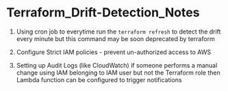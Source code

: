 # Terraform_Drift-Detection_Notes

1. Using cron job to everytime run the `terraform refresh` to detect the drift every minute but this command may be soon deprecated by terraform 

2. Configure Strict IAM policies - prevent un-authorized access to AWS

3. Setting up Audit Logs (like CloudWatch) if someone performs a manual change using IAM belonging to IAM user but not the Terraform role then Lambda function can be configured to trigger notifications
